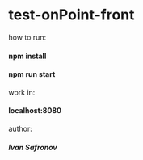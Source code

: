 # test-onPoint-front

how to run:
#### npm install
#### npm run start
work in:
#### localhost:8080
author:
##### Ivan Safronov
